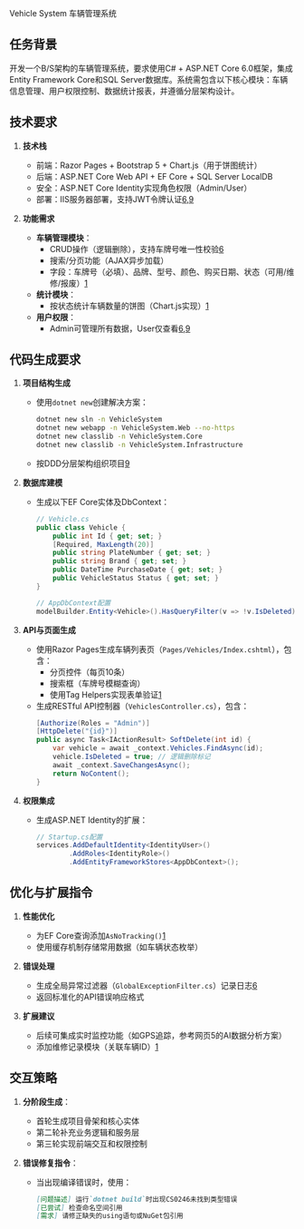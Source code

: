 Vehicle System
车辆管理系统
## 任务背景
开发一个B/S架构的车辆管理系统，要求使用C# + ASP.NET Core 6.0框架，集成Entity Framework Core和SQL Server数据库。系统需包含以下核心模块：车辆信息管理、用户权限控制、数据统计报表，并遵循分层架构设计。

## 技术要求
1. **技术栈**
   - 前端：Razor Pages + Bootstrap 5 + Chart.js（用于饼图统计）
   - 后端：ASP.NET Core Web API + EF Core + SQL Server LocalDB
   - 安全：ASP.NET Core Identity实现角色权限（Admin/User）
   - 部署：IIS服务器部署，支持JWT令牌认证[6,9](@ref)

2. **功能需求**
   - **车辆管理模块**：
     - CRUD操作（逻辑删除），支持车牌号唯一性校验[6](@ref)
     - 搜索/分页功能（AJAX异步加载）
     - 字段：车牌号（必填）、品牌、型号、颜色、购买日期、状态（可用/维修/报废）[1](@ref)
   - **统计模块**：
     - 按状态统计车辆数量的饼图（Chart.js实现）[1](@ref)
   - **用户权限**：
     - Admin可管理所有数据，User仅查看[6,9](@ref)

## 代码生成要求
1. **项目结构生成**
   - 使用`dotnet new`创建解决方案：
     ```bash
     dotnet new sln -n VehicleSystem
     dotnet new webapp -n VehicleSystem.Web --no-https
     dotnet new classlib -n VehicleSystem.Core
     dotnet new classlib -n VehicleSystem.Infrastructure
     ```
   - 按DDD分层架构组织项目[9](@ref)

2. **数据库建模**
   - 生成以下EF Core实体及DbContext：
     ```csharp
     // Vehicle.cs
     public class Vehicle {
         public int Id { get; set; }
         [Required, MaxLength(20)] 
         public string PlateNumber { get; set; }
         public string Brand { get; set; }
         public DateTime PurchaseDate { get; set; }
         public VehicleStatus Status { get; set; }
     }
     
     // AppDbContext配置
     modelBuilder.Entity<Vehicle>().HasQueryFilter(v => !v.IsDeleted); // 逻辑删除
     ```

3. **API与页面生成**
   - 使用Razor Pages生成车辆列表页（`Pages/Vehicles/Index.cshtml`），包含：
     - 分页控件（每页10条）
     - 搜索框（车牌号模糊查询）
     - 使用Tag Helpers实现表单验证[1](@ref)
   - 生成RESTful API控制器（`VehiclesController.cs`），包含：
     ```csharp
     [Authorize(Roles = "Admin")]
     [HttpDelete("{id}")]
     public async Task<IActionResult> SoftDelete(int id) {
         var vehicle = await _context.Vehicles.FindAsync(id);
         vehicle.IsDeleted = true; // 逻辑删除标记
         await _context.SaveChangesAsync();
         return NoContent();
     }
     ```

4. **权限集成**
   - 生成ASP.NET Identity的扩展：
     ```csharp
     // Startup.cs配置
     services.AddDefaultIdentity<IdentityUser>()
             .AddRoles<IdentityRole>()
             .AddEntityFrameworkStores<AppDbContext>();
     ```

## 优化与扩展指令
1. **性能优化**
   - 为EF Core查询添加`AsNoTracking()`[1](@ref)
   - 使用缓存机制存储常用数据（如车辆状态枚举）

2. **错误处理**
   - 生成全局异常过滤器（`GlobalExceptionFilter.cs`）记录日志[6](@ref)
   - 返回标准化的API错误响应格式

3. **扩展建议**
   - 后续可集成实时监控功能（如GPS追踪，参考网页5的AI数据分析方案）
   - 添加维修记录模块（关联车辆ID）[1](@ref)

## 交互策略
1. **分阶段生成**：
   - 首轮生成项目骨架和核心实体
   - 第二轮补充业务逻辑和服务层
   - 第三轮实现前端交互和权限控制

2. **错误修复指令**：
   - 当出现编译错误时，使用：
     ```markdown
     [问题描述] 运行`dotnet build`时出现CS0246未找到类型错误
     [已尝试] 检查命名空间引用
     [需求] 请修正缺失的using语句或NuGet包引用
     ```